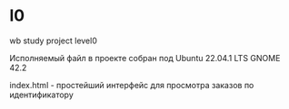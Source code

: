 # l0
wb study project level0

Исполняемый файл в проекте собран под 
Ubuntu 22.04.1 LTS
GNOME 42.2

index.html - простейший интерфейс для просмотра заказов по идентификатору

